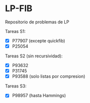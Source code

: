 # LP-FIB
Repositorio de problemas de LP

Tareas S1:
  * [x] P77907 (excepte quickfib)
  * [x] P25054

Tareas S2 (sin recursividad):
  * [x] P93632 
  * [x] P31745
  * [x] P93588 (solo listas por compresion)

Tareas S3:
  * [x] P98957 (hasta Hammings)
